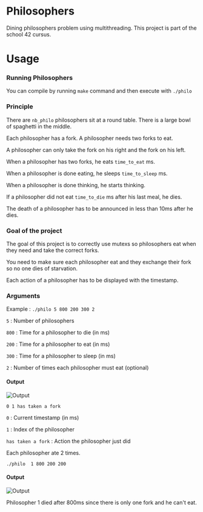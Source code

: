 # Philosophers
Dining philosophers problem using multithreading. This project is part of the school 42 cursus.

# Usage
### Running Philosophers
You can compile by running `make` command and then execute with `./philo`

### Principle
There are `nb_philo` philosophers sit at a round table. There is a large bowl of spaghetti in the middle.

Each philosopher has a fork. A philosopher needs two forks to eat.

A philosopher can only take the fork on his right and the fork on his left.

When a philosopher has two forks, he eats `time_to_eat` ms.

When a philosopher is done eating, he sleeps `time_to_sleep` ms.

When a philosopher is done thinking, he starts thinking.

If a philosopher did not eat `time_to_die` ms after his last meal, he dies.

The death of a philosopher has to be announced in less than 10ms after he dies.

### Goal of the project
The goal of this project is to correctly use mutexs so philosophers eat when they need and take the correct forks.

You need to make sure each philosopher eat and they exchange their fork so no one dies of starvation.

Each action of a philosopher has to be displayed with the timestamp.

### Arguments

Example : `./philo 5 800 200 300 2`

`5` : Number of philosophers

`800` : Time for a philosopher to die (in ms)

`200` : Time for a philosopher to eat (in ms)

`300` : Time for a philosopher to sleep (in ms)

`2` : Number of times each philosopher must eat (optional)

#### Output

![Output](https://i.imgur.com/YPppyqY.png)

`0 1 has taken a fork`

`0` : Current timestamp (in ms)

`1` : Index of the philosopher

`has taken a fork` : Action the philosopher just did

Each philosopher ate 2 times.

`./philo  1 800 200 200`

#### Output

![Output](https://i.imgur.com/L6Etg1X.png)

Philosopher 1 died after 800ms since there is only one fork and he can't eat.
